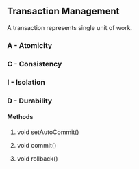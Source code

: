 ## Transaction Management

A transaction represents single unit of work.

### A - Atomicity
### C - Consistency
### I - Isolation
### D - Durability

#### Methods

1. void setAutoCommit()


2. void commit()


3. void rollback() 